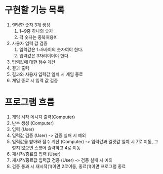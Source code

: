 # 구현할 기능 목록 
1. 랜덤한 숫자 3개 생성
   1. 1~9중 하나의 숫자
   2. 각 숫자는 중복허용X
2. 사용자 입력 값 검증
   1. 입력값은 1~9사이의 숫자여야 한다.
   2. 입력값은 3자리이어야 한다.
3. 입력값에 대한 점수 계산
4. 결과 출력
5. 결과와 사용자 입력값 일치 시 게임 종료 
6. 게임 종료 시 입력 값 검증


# 프로그램 흐름
1. 게임 시작 메시지 출력(Computer)
2. 난수 생성 (Computer)
3. 입력 (User)
4. 입력값 검증 (User) -> 검증 실패 시 예외
5. 입력값을 받아와 점수 계산 (Computer) -> 입력값과 결괏값 일치 시 7로 이동, 그렇지 않으면 스코어 출력하고 4로 이동
6. 재시작/종료값 입력 (User)
7. 재시작/종료값 입력값 검증 (User) -> 검증 실패 시 예외
8. 검증 통과 시 재시작(1)이면 2로이동, 종료(1)이면 프로그램 종료